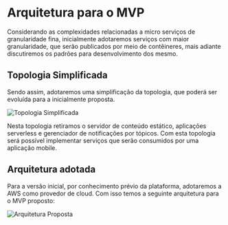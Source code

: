 # Arquitetura para o MVP

Considerando as complexidades relacionadas a micro serviços de granularidade fina, inicialmente adotaremos serviços com maior granularidade, que serão publicados por meio de contêineres, mais adiante discutiremos os padrões para desenvolvimento dos mesmo.

## Topologia Simplificada

Sendo assim, adotaremos uma simplificação da topologia, que poderá ser evoluída para a inicialmente proposta.

![Topologia Simplificada][1]

Nesta topologia retiramos o servidor de conteúdo estático, aplicações serverless e gerenciador de notificações por tópicos. Com esta topologia será possível implementar serviços que serão consumidos por uma aplicação mobile.

## Arquitetura adotada

Para a versão inicial, por conhecimento prévio da plataforma, adotaremos a AWS como provedor de cloud. Com isso temos a seguinte arquitetura para o MVP proposto:

![Arquitetura Proposta][2]


[1]: /SDADocs/assets/images/ref-arch/ref-arch-simplified.png
[2]: /SDADocs/assets/images/ref-arch/arch-aws-simplified.png
